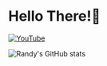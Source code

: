 # Hello There!👋

[![YouTube](https://img.shields.io/badge/YouTube-%23FF0000.svg?style=for-the-badge&logo=YouTube&logoColor=white)](https://www.youtube.com/@GandyDev)

![Randy's GitHub stats](https://github-readme-stats.vercel.app/api?username=randysim&show_icons=true&theme=dark) 
